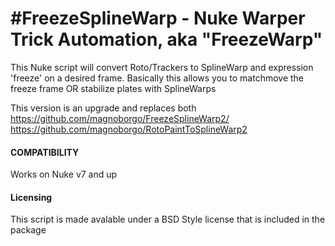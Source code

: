 #FreezeSplineWarp - Nuke Warper Trick Automation, aka "FreezeWarp"
===============

This Nuke script will convert Roto/Trackers to SplineWarp and expression 'freeze' on a desired frame.
Basically this allows you to matchmove the freeze frame OR stabilize plates with SplineWarps

This version is an upgrade and replaces both<br>
https://github.com/magnoborgo/FreezeSplineWarp2/<br>
https://github.com/magnoborgo/RotoPaintToSplineWarp2

#### COMPATIBILITY #### 
Works on Nuke v7 and up

#### Licensing #### 
This script is made avalable under a BSD Style license that is included in the package
